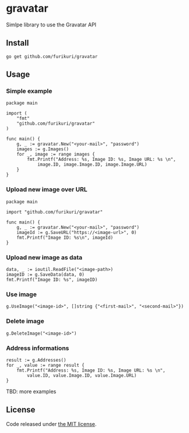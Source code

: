 # gravatar
Simlpe library to use the Gravatar API

## Install
```
go get github.com/furikuri/gravatar
```

## Usage
### Simple example
```
package main

import (
	"fmt"
	"github.com/furikuri/gravatar"
)

func main() {
	g, _ := gravatar.New("<your-mail>", "password")
	images := g.Images()
	for _, image := range images {
		fmt.Printf("Address: %s, Image ID: %s, Image URL: %s \n", 
			image.ID, image.Image.ID, image.Image.URL)
	}
}
```

### Upload new image over URL
```
package main

import "github.com/furikuri/gravatar"

func main() {
	g, _ := gravatar.New("<your-mail>", "password")
	imageId := g.SaveURL("https://<image-url>", 0)
	fmt.Printf("Image ID: %s\n", imageId)
}
```

### Upload new image as data
```
data, _ := ioutil.ReadFile("<image-path>)
imageID := g.SaveData(data, 0)
fmt.Printf("Image ID: %s", imageID)
```

### Use image
```
g.UseImage("<image-id>", []string {"<first-mail>", "<second-mail>"})
```

### Delete image
```
g.DeleteImage("<image-id>")
```

### Address informations
```
result := g.Addresses()
for _, value := range result {
	fmt.Printf("Address: %s, Image ID: %s, Image URL: %s \n",
		value.ID, value.Image.ID, value.Image.URL)
}
```

TBD: more examples

## License
Code released under [the MIT license](https://github.com/FuriKuri/gravatar/blob/master/LICENSE).